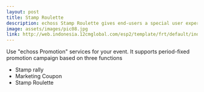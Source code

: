 ```yaml
---
layout: post
title: Stamp Roulette
description: echoss Stamp Roulette gives end-users a special user experience, that arouse their interest.
image: assets/images/pic08.jpg
link: http://web.indonesia.12cmglobal.com/esp2/template/frt/default/index.html?apikey=p5da5a687366e4fa6a5fcd8241a275333&funckey=V00A002B002M00001S0002FRT001&id=Eigenplanet
---
```


Use "echoss Promotion" services for your event. It supports period-fixed promotion campaign based on three functions
- Stamp rally
- Marketing Coupon
- Stamp Roulette
